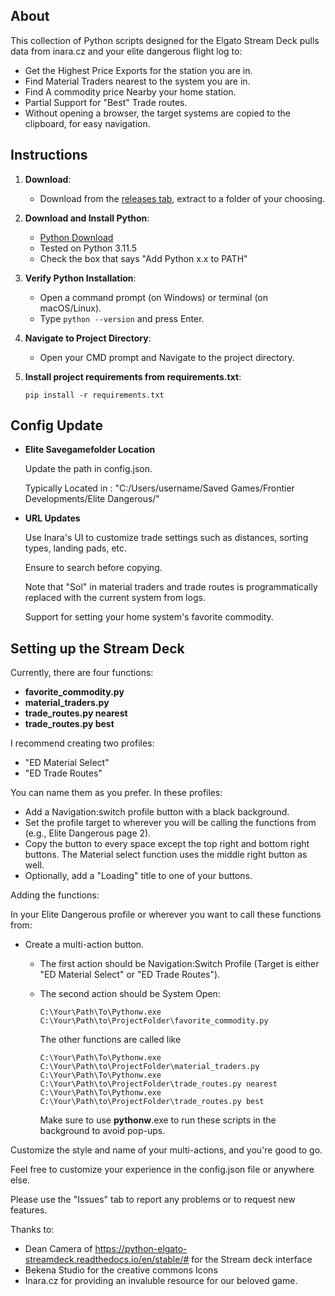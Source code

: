 
## About

This collection of Python scripts designed for the Elgato Stream Deck pulls data from inara.cz and your elite dangerous flight log to:
- Get the Highest Price Exports for the station you are in.
- Find Material Traders nearest to the system you are in.
- Find A commodity price Nearby your home station.
- Partial Support for "Best" Trade routes.
- Without opening a browser, the target systems are copied to the clipboard, for easy navigation.




## Instructions

1. **Download**: 
    - Download from the [releases tab](https://github.com/LunaLimpets/Inara_StreamDeck_Connector/releases), extract to a folder of your choosing.
   
2. **Download and Install Python**:
    - [Python Download](https://www.python.org/downloads/)
    - Tested on Python 3.11.5
    - Check the box that says "Add Python x.x to PATH"
   
3. **Verify Python Installation**:
    - Open a command prompt (on Windows) or terminal (on macOS/Linux).
    - Type `python --version` and press Enter.

4. **Navigate to Project Directory**:
    - Open your CMD prompt and Navigate to the project directory.
   
5. **Install project requirements from requirements.txt**:
    ```
    pip install -r requirements.txt
    ```




## Config Update

- **Elite Savegamefolder Location**

     Update the path in config.json.

     Typically Located in : "C:/Users/username/Saved Games/Frontier Developments/Elite Dangerous/"



- **URL Updates**

     Use Inara's UI to customize trade settings such as distances, sorting types, landing pads, etc.
     
     Ensure to search before copying. 
     
     Note that "Sol" in material traders and trade routes is programmatically replaced with the current system from logs.
     
     Support for setting your home system's favorite commodity.

   
## Setting up the Stream Deck

Currently, there are four functions:

- **favorite_commodity.py**
- **material_traders.py**
- **trade_routes.py nearest**
- **trade_routes.py best**

I recommend creating two profiles:

- "ED Material Select"
- "ED Trade Routes"

You can name them as you prefer. In these profiles:

- Add a Navigation:switch profile button with a black background.
- Set the profile target to wherever you will be calling the functions from (e.g., Elite Dangerous page 2).
- Copy the button to every space except the top right and bottom right buttons. The Material select function uses the middle right button as well.
- Optionally, add a "Loading" title to one of your buttons.


Adding the functions:

In your Elite Dangerous profile or wherever you want to call these functions from:

- Create a multi-action button. 
    - The first action should be Navigation:Switch Profile (Target is either "ED Material Select" or "ED Trade Routes"). 
    - The second action should be System Open:
        ```
        C:\Your\Path\To\Pythonw.exe C:\Your\Path\to\ProjectFolder\favorite_commodity.py
        ```
        The other functions are called like
        ```
        C:\Your\Path\To\Pythonw.exe C:\Your\Path\to\ProjectFolder\material_traders.py
        C:\Your\Path\To\Pythonw.exe C:\Your\Path\to\ProjectFolder\trade_routes.py nearest
        C:\Your\Path\To\Pythonw.exe C:\Your\Path\to\ProjectFolder\trade_routes.py best
        ```

        Make sure to use **pythonw**.exe to run these scripts in the background to avoid pop-ups.

Customize the style and name of your multi-actions, and you're good to go. 

Feel free to customize your experience in the config.json file or anywhere else.

Please use the "Issues" tab to report any problems or to request new features.


Thanks to:
- Dean Camera of https://python-elgato-streamdeck.readthedocs.io/en/stable/# for the Stream deck interface
- Bekena Studio for the creative commons Icons
- Inara.cz for providing an invaluble resource for our beloved game.
